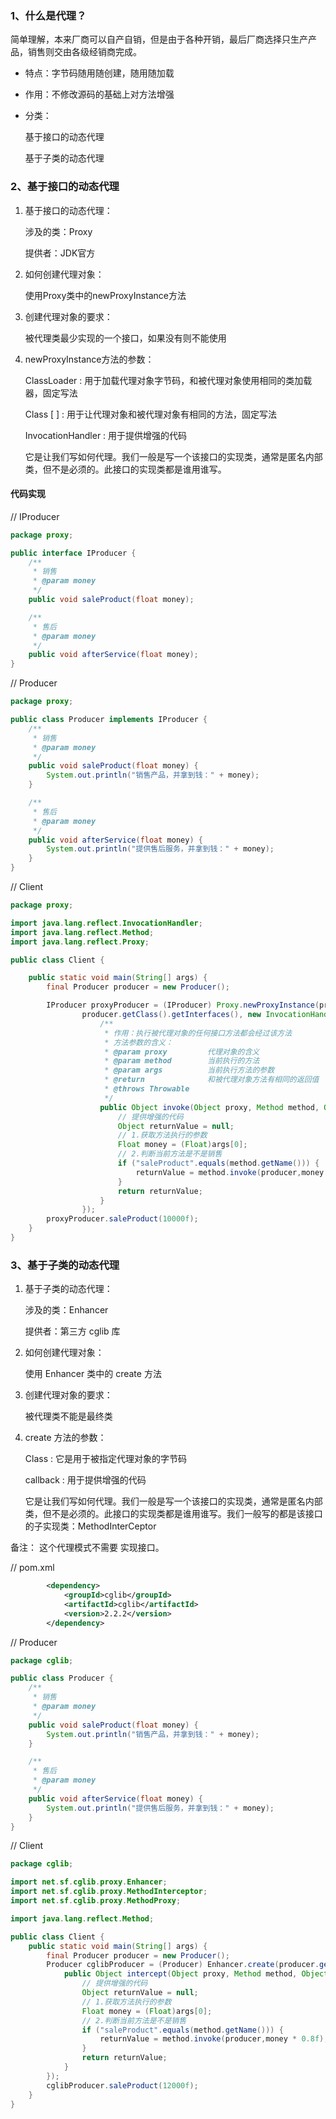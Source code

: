 ### 1、什么是代理？

简单理解，本来厂商可以自产自销，但是由于各种开销，最后厂商选择只生产产品，销售则交由各级经销商完成。

- 特点：字节码随用随创建，随用随加载
- 作用：不修改源码的基础上对方法增强
- 分类：

    基于接口的动态代理

    基于子类的动态代理

### 2、基于接口的动态代理

1. 基于接口的动态代理：

    涉及的类：Proxy

    提供者：JDK官方

2. 如何创建代理对象：

    使用Proxy类中的newProxyInstance方法

3. 创建代理对象的要求：

    被代理类最少实现的一个接口，如果没有则不能使用

4. newProxyInstance方法的参数：

    ClassLoader : 用于加载代理对象字节码，和被代理对象使用相同的类加载器，固定写法

    Class [ ] : 用于让代理对象和被代理对象有相同的方法，固定写法

    InvocationHandler : 用于提供增强的代码

    它是让我们写如何代理。我们一般是写一个该接口的实现类，通常是匿名内部类，但不是必须的。此接口的实现类都是谁用谁写。

#### 代码实现

// IProducer
```java
package proxy;

public interface IProducer {
    /**
     * 销售
     * @param money
     */
    public void saleProduct(float money);

    /**
     * 售后
     * @param money
     */
    public void afterService(float money);
}

```

// Producer

```java
package proxy;

public class Producer implements IProducer {
    /**
     * 销售
     * @param money
     */
    public void saleProduct(float money) {
        System.out.println("销售产品，并拿到钱：" + money);
    }

    /**
     * 售后
     * @param money
     */
    public void afterService(float money) {
        System.out.println("提供售后服务，并拿到钱：" + money);
    }
}
```
// Client

```java
package proxy;

import java.lang.reflect.InvocationHandler;
import java.lang.reflect.Method;
import java.lang.reflect.Proxy;

public class Client {

    public static void main(String[] args) {
        final Producer producer = new Producer();

        IProducer proxyProducer = (IProducer) Proxy.newProxyInstance(producer.getClass().getClassLoader(),
                producer.getClass().getInterfaces(), new InvocationHandler() {
                    /**
                     * 作用：执行被代理对象的任何接口方法都会经过该方法
                     * 方法参数的含义：
                     * @param proxy         代理对象的含义
                     * @param method        当前执行的方法
                     * @param args          当前执行方法的参数
                     * @return              和被代理对象方法有相同的返回值
                     * @throws Throwable
                     */
                    public Object invoke(Object proxy, Method method, Object[] args) throws Throwable {
                        // 提供增强的代码
                        Object returnValue = null;
                        // 1.获取方法执行的参数
                        Float money = (Float)args[0];
                        // 2.判断当前方法是不是销售
                        if ("saleProduct".equals(method.getName())) {
                            returnValue = method.invoke(producer,money * 0.8f);
                        }
                        return returnValue;
                    }
                });
        proxyProducer.saleProduct(10000f);
    }
}
```

### 3、基于子类的动态代理

1. 基于子类的动态代理：

    涉及的类：Enhancer

    提供者：第三方 cglib 库

2.  如何创建代理对象：

    使用 Enhancer 类中的 create 方法

3. 创建代理对象的要求：

    被代理类不能是最终类

4. create 方法的参数：

    Class : 它是用于被指定代理对象的字节码

    callback : 用于提供增强的代码

    它是让我们写如何代理。我们一般是写一个该接口的实现类，通常是匿名内部类，但不是必须的。此接口的实现类都是谁用谁写。我们一般写的都是该接口的子实现类：MethodInterCeptor

备注： 这个代理模式不需要 实现接口。

// pom.xml

```xml
        <dependency>
            <groupId>cglib</groupId>
            <artifactId>cglib</artifactId>
            <version>2.2.2</version>
        </dependency>
```

// Producer

```java
package cglib;

public class Producer {
    /**
     * 销售
     * @param money
     */
    public void saleProduct(float money) {
        System.out.println("销售产品，并拿到钱：" + money);
    }

    /**
     * 售后
     * @param money
     */
    public void afterService(float money) {
        System.out.println("提供售后服务，并拿到钱：" + money);
    }
}

```
// Client

```java
package cglib;

import net.sf.cglib.proxy.Enhancer;
import net.sf.cglib.proxy.MethodInterceptor;
import net.sf.cglib.proxy.MethodProxy;

import java.lang.reflect.Method;

public class Client {
    public static void main(String[] args) {
        final Producer producer = new Producer();
        Producer cglibProducer = (Producer) Enhancer.create(producer.getClass(), new MethodInterceptor() {
            public Object intercept(Object proxy, Method method, Object[] args, MethodProxy methodProxy) throws Throwable {
                // 提供增强的代码
                Object returnValue = null;
                // 1.获取方法执行的参数
                Float money = (Float)args[0];
                // 2.判断当前方法是不是销售
                if ("saleProduct".equals(method.getName())) {
                    returnValue = method.invoke(producer,money * 0.8f);
                }
                return returnValue;
            }
        });
        cglibProducer.saleProduct(12000f);
    }
}
```
